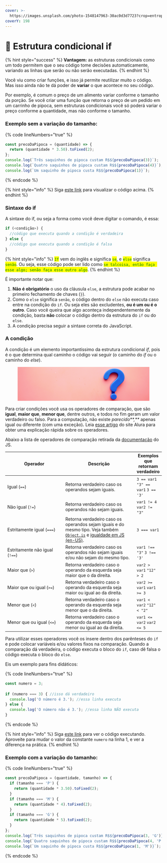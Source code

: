 ```yaml
---
cover: >-
  https://images.unsplash.com/photo-1548147963-30ac0d3d7723?crop=entropy&cs=srgb&fm=jpg&ixid=M3wxOTcwMjR8MHwxfHNlYXJjaHwyfHxwYXRoc3xlbnwwfHx8fDE2ODkwMDI3ODJ8MA&ixlib=rb-4.0.3&q=85
coverY: 198
---
```


# 🤔 Estrutura condicional if

{% hint style="success" %}
**Vantagem:** as estruturas condicionais como um todo permitem que o seu código tome decisões automaticamente, variando as linhas que serão ou não serão executadas.
{% endhint %}

Você viu como criar funções, e isso já permite reutilizar muito o código. Mas isso ainda não te dá poder de **variar** o que acontece no seu código.

Por exemplo, é comum o preço de um alimento variar conforme o tamanho da porção. Se você criar uma função que retorna o preço de um pedido em um carrinho de pipoca, sem estruturas condicionais você só poderá variar o preço conforme a quantidade, mas não conforme o tamanho.

### Exemplo sem a variação do tamanho:

{% code lineNumbers="true" %}
```javascript
const precoDaPipoca = (quantidade) => {
  return (quantidade * 3.50).toFixed(2);
};
console.log(`Três saquinhos de pipoca custam R$${precoDaPipoca(3)}`);
console.log(`Quatro saquinhos de pipoca custam R$${precoDaPipoca(4)}`);
console.log(`Um saquinho de pipoca custa R$${precoDaPipoca(1)}`);
```
{% endcode %}

{% hint style="info" %}
Siga [este link](https://coolfee.github.io/#\{%22code%22:%22const%20precoDaPipoca%20=%20\(quantidade\)%20=%3E%20{\n%20%20return%20\(quantidade%20\*%203.50\).toFixed\(2\);\n};\nconsole.log\(%60Tr%C3%AAs%20saquinhos%20de%20pipoca%20custam%20R\$${precoDaPipoca\(3\)}%60\);\nconsole.log\(%60Quatro%20saquinhos%20de%20pipoca%20custam%20R\$${precoDaPipoca\(4\)}%60\);\nconsole.log\(%60Um%20saquinho%20de%20pipoca%20custa%20R\$${precoDaPipoca\(1\)}%60\);%22,%22tests%22:%22;%22}) para visualizar o código acima.
{% endhint %}

### Sintaxe do if

A sintaxe do if, ou seja a forma como você deve digitar o comando, é essa:

```javascript
if (<condição>) {
  //código que executa quando a condição é verdadeira
} else {
  //código que executa quando a condição é falsa
}
```

{% hint style="info" %}
<mark style="color:green;">`If`</mark> vem do inglês e significa <mark style="color:green;">`se`</mark>, e <mark style="color:green;">`else`</mark> significa <mark style="color:green;">`senão`</mark>. Ou seja, esse código pode ser lido como <mark style="color:green;">`se talcoisa, então faça esse algo; senão faça esse outro algo`</mark>.
{% endhint %}

É importante notar que:

1. **Não é obrigatório** o uso da cláusula `else`, a estrutura pode acabar no primeiro fechamento de chaves (`}`).
2. Como o `else` significa `senão`, o código dentro do `else` não executa caso entre na condição do `if`. Ou seja eles são excludentes, **ou é um ou é o outro**. Caso você queira que algo aconteça independentemente da condição, basta **não** colocar o código dentro da estrutura do `if` ou do `else`.
3. A condição precisa seguir a sintaxe correta do JavaScript.

### A condição

A condição é um elemento importantíssimo da estrutura condicional _if_, pois é o que determina qual caminho o código vai seguir (o caminho do _if_ ou o caminho do _else_).

<div data-full-width="false">

<figure><img src="../../.gitbook/assets/.png" alt=""><figcaption></figcaption></figure>

</div>

Para criar condições você usa os operadores de comparação, que são **igual**, **maior que**, **menor que**, dentre outros, e todos no fim geram um valor verdadeiro ou falso. Para a computação, não existe _parecido**,**_ apenas igual ou diferente (com uma exceção)_**.**_ Leia [esse artigo](https://web.archive.org/web/https://www.alura.com.br/artigos/operadores-matematicos-em-javascript) do site Alura para obter uma explicação rápida sobre os operadores.

Abaixo a lista de operadores de comparação retirada da [documentação](https://developer.mozilla.org/pt-BR/docs/Web/JavaScript/Guide/Expressions\_and\_Operators#operador\_comparacao) do JS.

<table data-full-width="true"><thead><tr><th width="274">Operador</th><th width="378.33333333333337">Descrição</th><th>Exemplos que retornam verdadeiro</th></tr></thead><tbody><tr><td>Igual (<code>==</code>)</td><td>Retorna verdadeiro caso os operandos sejam iguais.</td><td><code>3 == var1</code> <code>"3" == var1</code> <code>3 == '3'</code></td></tr><tr><td>Não igual (<code>!=</code>)</td><td>Retorna verdadeiro caso os operandos não sejam iguais.</td><td><code>var1 != 4</code> <code>var2 != "3"</code></td></tr><tr><td>Estritamente igual (<code>===</code>)</td><td>Retorna verdadeiro caso os operandos sejam iguais e do mesmo tipo. Veja também <a href="https://developer.mozilla.org/pt-BR/docs/Web/JavaScript/Reference/Global_Objects/Object/is"><code>Object.is</code></a> e <a href="https://developer.mozilla.org/en-US/docs/Web/JavaScript/Equality_comparisons_and_sameness">igualdade em JS (en-US)</a>.</td><td><code>3 === var1</code></td></tr><tr><td>Estritamente não igual (<code>!==</code>)</td><td>Retorna verdadeiro caso os operandos não sejam iguais e/ou não sejam do mesmo tipo.</td><td><code>var1 !== "3"</code> <code>3 !== '3'</code></td></tr><tr><td>Maior que (<code>></code>)</td><td>Retorna verdadeiro caso o operando da esquerda seja maior que o da direita.</td><td><code>var2 > var1</code> <code>"12" > 2</code></td></tr><tr><td>Maior que ou igual (<code>>=</code>)</td><td>Retorna verdadeiro caso o operando da esquerda seja maior ou igual ao da direita.</td><td><code>var2 >= var1</code> <code>var1 >= 3</code></td></tr><tr><td>Menor que (<code>&#x3C;</code>)</td><td>Retorna verdadeiro caso o operando da esquerda seja menor que o da direita.</td><td><code>var1 &#x3C; var2</code> <code>"12" &#x3C; "2"</code></td></tr><tr><td>Menor que ou igual (<code>&#x3C;=</code>)</td><td>Retorna verdadeiro caso o operando da esquerda seja menor ou igual ao da direita.</td><td><code>var1 &#x3C;= var2</code> <code>var2 &#x3C;= 5</code></td></tr></tbody></table>

Para utilizar esses operadores você os insere dentro dos parênteses do `if` e pode colocar variáveis e/ou valores fixos na comparação. Quando a comparação dá verdadeira, o código executa o bloco do `if`, caso dê falsa o código executa o bloco do `else`.

Eis um exemplo para fins didáticos:

{% code lineNumbers="true" %}
```javascript
const numero = 3;

if (numero === 3) { //isso dá verdadeiro
  console.log('O número é 3.'); //essa linha executa
} else {
  console.log('O número não é 3.'); //essa linha NÃO executa
}
```
{% endcode %}

{% hint style="info" %}
Siga [este link](https://coolfee.github.io/#\{%22code%22:%22const%20numero%20=%203;\n\nif%20\(numero%20===%203\)%20{\n%20%20console.log\('O%20n%C3%BAmero%20%C3%A9%203.'\);\n}%20else%20{\n%20%20console.log\('O%20n%C3%BAmero%20n%C3%A3o%20%C3%A9%203.'\);\n}%22,%22tests%22:%22;%22}) para ver o código executando.\
Aproveite para mudar o valor da constante `numero` na linha 1, e ver a diferença na prática.
{% endhint %}

### Exemplo com a variação do tamanho:

{% code lineNumbers="true" %}
```javascript
const precoDaPipoca = (quantidade, tamanho) => {
  if (tamanho === 'P') {
    return (quantidade * 3.50).toFixed(2);
  }
  if (tamanho === 'M') {
    return (quantidade * 4).toFixed(2);
  }
  if (tamanho === 'G') {
    return (quantidade * 5).toFixed(2);
  }
};
console.log(`Três saquinhos de pipoca custam R$${precoDaPipoca(3, 'G')}`);
console.log(`Quatro saquinhos de pipoca custam R$${precoDaPipoca(4, 'P')}`);
console.log(`Um saquinho de pipoca custa R$${precoDaPipoca(1, 'M')}`);
```
{% endcode %}
